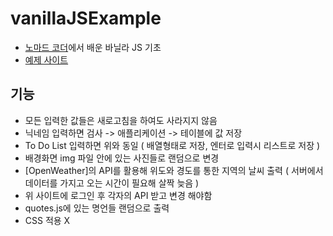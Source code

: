 # vanillaJSExample

- [노마드 코더](https://nomadcoders.co)에서 배운 바닐라 JS 기초
- [예제 사이트](https://jysung1122.github.io/vanillaJSExample/)

## 기능
- 모든 입력한 값들은 새로고침을 하여도 사라지지 않음
- 닉네임 입력하면 검사 -> 애플리케이션 -> 테이블에 값 저장
- To Do List 입력하면 위와 동일 ( 배열형태로 저장, 엔터로 입력시 리스트로 저장 )
- 배경화면 img 파일 안에 있는 사진들로 랜덤으로 변경
- [OpenWeather]의 API를 활용해 위도와 경도를 통한 지역의 날씨 출력 ( 서버에서 데이터를 가지고 오는 시간이 필요해 살짝 늦음 )
- 위 사이트에 로그인 후 각자의 API 받고 변경 해야함
- quotes.js에 있는 명언들 랜덤으로 출력
- CSS 적용 X
